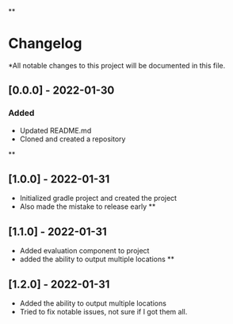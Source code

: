 **
# Changelog
*All notable changes to this project will be documented in this file.
## [0.0.0] - 2022-01-30
### Added
- Updated README.md
- Cloned and created a repository

**
## [1.0.0] - 2022-01-31
- Initialized gradle project and created the project
- Also made the mistake to  release early 
**
## [1.1.0] - 2022-01-31
- Added evaluation component to project
- added the ability to output multiple locations
**
## [1.2.0] - 2022-01-31
- Added the ability to output multiple locations
- Tried to fix notable issues, not sure if I got them all.  
